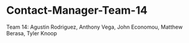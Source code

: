 # Contact-Manager-Team-14
Team 14: Agustin Rodriguez, Anthony Vega, John Economou, Matthew Berasa, Tyler Knoop

